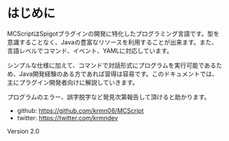 # はじめに

MCScriptはSpigotプラグインの開発に特化したプログラミング言語です。型を意識することなく、Javaの豊富なリソースを利用することが出来ます。また、言語レベルでコマンド、イベント、YAMLに対応しています。

シンプルな仕様に加えて、コマンドで対話形式にプログラムを実行可能であるため、Java開発経験のある方であれば習得は容易です。このドキュメントでは、主にプラグイン開発者向けに解説していきます。

プログラムのエラー、誤字脱字など発見次第報告して頂けると助かります。

* github: https://github.com/krmn08/MCScript
* twitter: https://twitter.com/krmndev

Version 2.0